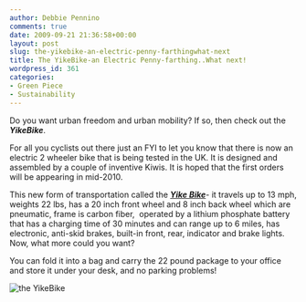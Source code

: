 ```yaml
---
author: Debbie Pennino
comments: true
date: 2009-09-21 21:36:58+00:00
layout: post
slug: the-yikebike-an-electric-penny-farthingwhat-next
title: The YikeBike-an Electric Penny-farthing..What next!
wordpress_id: 361
categories:
- Green Piece
- Sustainability
---
```


Do you want  urban freedom and urban mobility? If so, then check out the **_YikeBike_**.

For all you cyclists out there just an FYI to let you know that there is now an electric 2 wheeler bike that is being tested in the UK. It is designed and assembled by a couple of inventive Kiwis. It is hoped that the first orders will be appearing in mid-2010.

This new form of transportation called the **[_Yike Bike_](http://www.yikebike.com/)**- it travels up to 13 mph, weights 22 lbs, has a 20 inch front wheel and 8 inch back wheel which are pneumatic, frame is carbon fiber,  operated by a lithium phosphate battery that has a charging time of 30 minutes and can range up to 6 miles, has electronic, anti-skid brakes, built-in front, rear, indicator and brake lights. Now, what more could you want?

You can fold it into a bag and carry the 22 pound package to your office and store it under your desk, and no parking problems!

![the YikeBike](http://www.uberreview.com/wp-content/uploads/yikebike-1_q6gYd_65.jpg)
